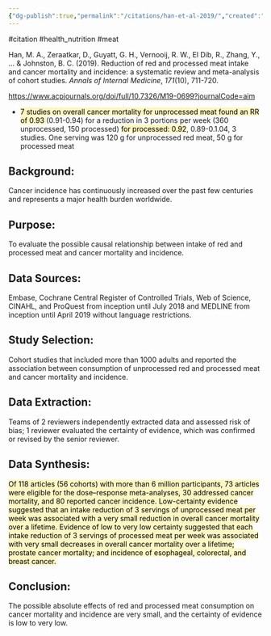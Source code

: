 ```yaml
---
{"dg-publish":true,"permalink":"/citations/han-et-al-2019/","created":"2024-04-22T12:57:19.000+01:00","updated":"2025-09-28T23:47:01.196+01:00"}
---
```


#citation #health_nutrition  #meat 

Han, M. A., Zeraatkar, D., Guyatt, G. H., Vernooij, R. W., El Dib, R., Zhang, Y., ... & Johnston, B. C. (2019). Reduction of red and processed meat intake and cancer mortality and incidence: a systematic review and meta-analysis of cohort studies. _Annals of Internal Medicine_, _171_(10), 711-720.

https://www.acpjournals.org/doi/full/10.7326/M19-0699?journalCode=aim


- <mark style="background: #FFF3A3A6;">7 studies on overall cancer mortality for unprocessed meat found an RR of 0.93 </mark>(0.91-0.94) for a reduction in 3 portions per week (360 unprocessed, 150 processed) <mark style="background: #FFF3A3A6;">for processed: 0.92</mark>, 0.89-0.1.04, 3 studies. One serving was 120 g for unprocessed red meat, 50 g for processed meat
## Background:
Cancer incidence has continuously increased over the past few centuries and represents a major health burden worldwide.
## Purpose:
To evaluate the possible causal relationship between intake of red and processed meat and cancer mortality and incidence.
## Data Sources:
Embase, Cochrane Central Register of Controlled Trials, Web of Science, CINAHL, and ProQuest from inception until July 2018 and MEDLINE from inception until April 2019 without language restrictions.
## Study Selection:
Cohort studies that included more than 1000 adults and reported the association between consumption of unprocessed red and processed meat and cancer mortality and incidence.
## Data Extraction:
Teams of 2 reviewers independently extracted data and assessed risk of bias; 1 reviewer evaluated the certainty of evidence, which was confirmed or revised by the senior reviewer.
## Data Synthesis:
<mark style="background: #FFF3A3A6;">Of 118 articles (56 cohorts) with more than 6 million participants, 73 articles were eligible for the dose–response meta-analyses, 30 addressed cancer mortality, and 80 reported cancer incidence. Low-certainty evidence suggested that an intake reduction of 3 servings of unprocessed meat per week was associated with a very small reduction in overall cancer mortality over a lifetime. Evidence of low to very low certainty suggested that each intake reduction of 3 servings of processed meat per week was associated with very small decreases in overall cancer mortality over a lifetime; prostate cancer mortality; and incidence of esophageal, colorectal, and breast cancer.</mark>
## Conclusion:
The possible absolute effects of red and processed meat consumption on cancer mortality and incidence are very small, and the certainty of evidence is low to very low.